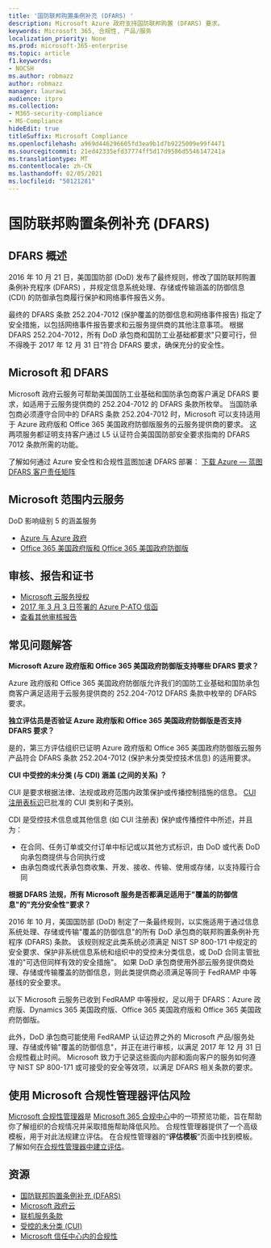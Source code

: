 ```yaml
---
title: '国防联邦购置条例补充 (DFARS) '
description: Microsoft Azure 政府支持国防联邦购置 (DFARS) 要求。
keywords: Microsoft 365, 合规性, 产品/服务
localization_priority: None
ms.prod: microsoft-365-enterprise
ms.topic: article
f1.keywords:
- NOCSH
ms.author: robmazz
author: robmazz
manager: laurawi
audience: itpro
ms.collection:
- M365-security-compliance
- MS-Compliance
hideEdit: true
titleSuffix: Microsoft Compliance
ms.openlocfilehash: a969d446296605fd3ea9b1d7b9225009e99f4471
ms.sourcegitcommit: 21ed42335efd37774ff5d17d9586d5546147241a
ms.translationtype: MT
ms.contentlocale: zh-CN
ms.lasthandoff: 02/05/2021
ms.locfileid: "50121281"
---
```

# <a name="defense-federal-acquisition-regulation-supplement-dfars"></a>国防联邦购置条例补充 (DFARS) 

## <a name="dfars-overview"></a>DFARS 概述

2016 年 10 月 21 日，美国国防部 (DoD) 发布了最终规则，修改了国防联邦购置条例补充程序 (DFARS) ，并规定信息系统处理、存储或传输涵盖的防御信息 (CDI) 的防御承包商履行保护和网络事件报告义务。  
  
最终的 DFARS 条款 252.204-7012 (保护覆盖的防御信息和网络事件报告) 指定了安全措施，以包括网络事件报告要求和云服务提供商的其他注意事项。 根据 DFARS 252.204-7012，所有 DoD 承包商和国防工业基础都要求"只要可行，但不得晚于 2017 年 12 月 31 日"符合 DFARS 要求，确保充分的安全性。

## <a name="microsoft-and-dfars"></a>Microsoft 和 DFARS

Microsoft 政府云服务可帮助美国国防工业基础和国防承包商客户满足 DFARS 要求，如适用于云服务提供商的 252.204-7012 的 DFARS 条款所枚举。 当国防承包商必须遵守合同中的 DFARS 条款 252.204-7012 时，Microsoft 可以支持适用于 Azure 政府版和 Office 365 美国政府防御版服务的云服务提供商的要求。 这两项服务都证明支持客户通过 L5 认证符合美国国防部安全要求指南的 DFARS 7012 条款所需的功能。  
  
了解如何通过 Azure 安全性和合规性蓝图加速 DFARS 部署： [下载 Azure — 蓝图 DFARS 客户责任矩阵](https://servicetrust.microsoft.com/ViewPage/Blueprint?command=Download&downloadType=Document&downloadId=7ed1b47c-b180-4323-9aec-21712d54b167&docTab=fc060920-cdb8-11e7-bacf-0bf52b09d912_DoD_Blueprint)

## <a name="microsoft-in-scope-cloud-services"></a>Microsoft 范围内云服务

DoD 影响级别 5 的涵盖服务

- [Azure 与 Azure 政府](https://aka.ms/AzureCompliance)
- [Office 365 美国政府版和 Office 365 美国政府防御版](https://go.microsoft.com/fwlink/p/?LinkID=2077751)

## <a name="audits-reports-and-certificates"></a>审核、报告和证书

- [Microsoft 云服务授权](https://marketplace.fedramp.gov/index.html#/products?status=Compliant&sort=productName)
- [2017 年 3 月 3 日签署的 Azure P-ATO 信函](https://servicetrust.microsoft.com/ViewPage/MSComplianceGuide?command=Download&downloadType=Document&downloadId=94ff5b42-4077-4612-8cf7-3194ded323dc&docTab=4ce99610-c9c0-11e7-8c2c-f908a777fa4d_GRC_Assessment_Reports)
- [查看其他审核报告](https://aka.ms/auditreports)

## <a name="frequently-asked-questions"></a>常见问题解答

**Microsoft Azure 政府版和 Office 365 美国政府防御版支持哪些 DFARS 要求？**

Azure 政府版和 Office 365 美国政府防御版允许我们的国防工业基础和国防承包商客户满足适用于云服务提供商的 252.204-7012 DFARS 条款中枚举的 DFARS 要求。

**独立评估员是否验证 Azure 政府版和 Office 365 美国政府防御版是否支持 DFARS 要求？**

是的，第三方评估组织已证明 Azure 政府版和 Office 365 美国政府防御版云服务产品符合 DFARS 条款 252.204-7012 (保护未分类受控技术信息) 的适用要求。

**CUI 中受控的未分类 (与 CDI) 涵盖 (之间的关系) ？**

CUI 是要求根据法律、法规或政府范围内政策保护或传播控制措施的信息。 [CUI 注册表标识](https://www.archives.gov/cui/registry/category-list.html)已批准的 CUI 类别和子类别。

CDI 是受控技术信息或其他信息 (如 CUI 注册表) 保护或传播控件中所述，并且为：

- 在合同、任务订单或交付订单中标记或以其他方式标识，由 DoD 或代表 DoD 向承包商提供与合同执行或
- 由承包商或代表承包商收集、开发、接收、传输、使用或存储，以支持履行合同

**根据 DFARS 法规，所有 Microsoft 服务是否都满足适用于"覆盖的防御信息"的"充分安全性"要求？**

2016 年 10 月，美国国防部 (DoD) 制定了一条最终规则，以实施适用于通过信息系统处理、存储或传输"覆盖的防御信息"的所有 DoD 承包商的联邦购置条例补充程序 (DFARS) 条款。 该规则规定此类系统必须满足 NIST SP 800-171 中规定的安全要求、[](https://nvlpubs.nist.gov/nistpubs/SpecialPublications/NIST.SP.800-171.pdf)保护非系统信息系统和组织中的受控未分类信息，或 DoD 合同主管批准的"可选但同样有效的安全措施"。 如果 DoD 承包商使用外部云服务提供商处理、存储或传输覆盖的防御信息，则此类提供商必须满足等同于 FedRAMP 中等基线的安全要求。

以下 Microsoft 云服务已收到 FedRAMP 中等授权，足以用于 DFARS：Azure 政府版、Dynamics 365 美国政府版、Office 365 美国政府版和 Office 365 美国政府防御版。

此外，DoD 承包商可能使用 FedRAMP 认证边界之外的 Microsoft 产品/服务处理、存储或传输"覆盖的防御信息"，并正在进行审核，以满足 2017 年 12 月 31 日合规性截止时间。 Microsoft 致力于记录这些面向内部和面向客户的服务如何遵守 NIST SP 800-171 或可接受的安全等效项，以满足 DFARS 相关条款的要求。

## <a name="use-microsoft-compliance-manager-to-assess-your-risk"></a>使用 Microsoft 合规性管理器评估风险

[Microsoft 合规性管理器](/microsoft-365/compliance/compliance-manager)是 [Microsoft 365 合规中心](/microsoft-365/compliance/microsoft-365-compliance-center)中的一项预览功能，旨在帮助你了解组织的合规情况并采取措施帮助降低风险。 合规性管理器提供了一个高级模板，用于对此法规建立评估。 在合规性管理器的“**评估模板**”页面中找到模板。 了解如何[在合规性管理器中建立评估](/microsoft-365/compliance/compliance-manager-assessments)。

## <a name="resources"></a>资源

- [国防联邦购置条例补充 (DFARS) ](https://www.acq.osd.mil/dpap/dars/dfarspgi/current/index.html)
- [Microsoft 政府云](https://enterprise.microsoft.com/industries/government/start-your-microsoft-cloud-for-government-trial-today)
- [联机服务条款](https://www.microsoftvolumelicensing.com/DocumentSearch.aspx?Mode=3&DocumentTypeId=31)
- [受控的未分类 (CUI) ](https://www.archives.gov/cui/registry/category-list)
- [Microsoft 信任中心内的合规性](https://www.microsoft.com/trust-center/compliance/compliance-overview)
